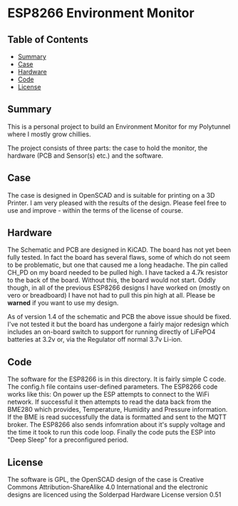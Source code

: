 # ESP8266 Environment Monitor

## Table of Contents
* [Summary](#summary)
* [Case](#case)
* [Hardware](#hardware)
* [Code](#code)
* [License](#license)

## Summary
This is a personal project to build an Environment Monitor for my Polytunnel where I mostly grow chillies.

The project consists of three parts: the case to hold the monitor, the hardware (PCB and Sensor(s) etc.) and the software.

## Case

The case is designed in OpenSCAD and is suitable for printing on a 3D Printer. I am very pleased with the results of the design. Please feel free to use and improve - within the terms of the license of course.

## Hardware

The Schematic and PCB are designed in KiCAD. The board has not yet been fully tested. In fact the board has several flaws, some of which do not seem to be problematic, but one that caused me a long headache. The pin called CH_PD on my board needed to be pulled high. I have tacked a 4.7k resistor to the back of the board. Without this, the board would not start. Oddly though, in all of the previous ESP8266 designs I have worked on (mostly on vero or breadboard) I have not had to pull this pin high at all. Please be __warned__ if you want to use my design.

As of version 1.4 of the schematic and PCB the above issue should be fixed. I've not tested it but the board has undergone a fairly major redesign which includes an on-board switch to support for running directly of LiFePO4 batteries at 3.2v or, via the Regulator off normal 3.7v Li-ion.

## Code

The software for the ESP8266 is in this directory. It is fairly simple C code. The config.h file contains user-defined parameters.
The ESP8266 code works like this: On power up the ESP attempts to connect to the WiFi network. If successful it then attempts to 
read the data back from the BME280 which provides, Temperature, Humidity and Pressure information. If the BME is read successfully
the data is formatted and sent to the MQTT broker. The ESP8266 also sends infomration about it's supply voltage and the time it 
took to run this code loop. Finally the code puts the ESP into "Deep Sleep" for a preconfigured period.

## License

The software is GPL, the OpenSCAD design of the case is Creative Commons Attribution-ShareAlike 4.0 International and the 
electronic designs are licenced using the Solderpad Hardware License version 0.51
